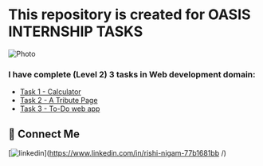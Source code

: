 # This repository is created for OASIS INTERNSHIP TASKS

![Photo](https://media-exp1.licdn.com/dms/image/C4E1BAQGNv4Xh82Q7lg/company-background_10000/0/1642593898924?e=2147483647&v=beta&t=nlXjYG5jvf9u0FxKT_dRQ04gBpC06hhONmac8548KYk)

### I have complete (Level 2) 3 tasks in Web development domain:
- [Task 1 - Calculator](https://github.com/Rishi9644/OIBGRIP/tree/main/Task%201%20Calculator)
- [Task 2 - A Tribute Page](https://github.com/Rishi9644/OIBGRIP/tree/main/Task%202%20Attribute)
- [Task 3 - To-Do web app](https://github.com/Rishi9644/OIBGRIP/tree/main/Task%203%20TO%20DO%20WEB%20App)


## 🔗 Connect Me
[![linkedin](https://img.shields.io/badge/linkedin-0A66C2?style=for-the-badge&logo=linkedin&logoColor=white)](https://www.linkedin.com/in/rishi-nigam-77b1681bb
/)
